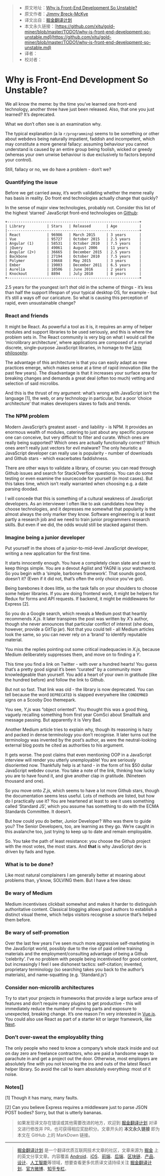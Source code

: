> * 原文地址：[Why is Front-End Development So Unstable?](http://www.breck-mckye.com/blog/2018/05/why-is-front-end-development-so-unstable/)
> * 原文作者：[Jimmy Breck-McKye](http://www.breck-mckye.com)
> * 译文出自：[掘金翻译计划](https://github.com/xitu/gold-miner)
> * 本文永久链接：[https://github.com/xitu/gold-miner/blob/master/TODO1/why-is-front-end-development-so-unstable.md](https://github.com/xitu/gold-miner/blob/master/TODO1/why-is-front-end-development-so-unstable.md)
> * 译者：
> * 校对者：

# Why is Front-End Development So Unstable?

We all know the meme: by the time you’ve learned one front-end technology, another three have just been released. Also, that one you just learned? It’s deprecated.

What we don’t often see is an examination why.

The typical explanation (a la `r/programming`) seems to be something or other about webdevs being naturally impatient, faddish and incompetent, which may constitute a more general fallacy: assuming behaviour you cannot understand is caused by an entire group being foolish, wicked or greedy (whereas your own unwise behaviour is due exclusively to factors beyond your control).

Still, fallacy or no, we do have a problem - don’t we?

### Quantifying the issue

Before we get carried away, it’s worth validating whether the meme really has basis in reality. Do front end technologies actually change that quickly?

In the sense of major view technologies, probably not. Consider this list of the highest ‘starred’ JavaScript front-end technologies on [Github](https://github.com/collections/front-end-javascript-frameworks):

```
+------------------------------------------------------------+
| Library          | Stars   | Released       | Age          |
|------------------------------------------------------------+
| React            | 96986   | March 2015     | 3 years      |
| Vue              | 95727   | October 2015   | 2.5 years    |
| Angular (1)      | 58531   | October 2010   | 7.5 years    |
| jQuery           | 49061   | August 2006    | 11 years     |
| Angular (2+)     | 36665   | December 2015  | 2.5 years    |
| Backbone         | 27194   | October 2010   | 7.5 years    |
| Polymer          | 19668   | May 2015       | 3 years      |
| Ember            | 19003   | December 2011  | 6.5 years    |
| Aurelia          | 10506   | June 2016      | 2 years      |
| Knockout         | 8894    | July 2010      | 8 years      |
+------------------------------------------------------------+
```

2.5 years for the youngest isn’t _that_ old in the scheme of things - it’s less than half the support lifespan of your typical desktop OS, for example - but it’s still a ways off our caricature. So what is causing this perception of rapid, even unsustainable change?

### React and friends

It might be React. As powerful a tool as it is, it requires an army of helper modules and support libraries to be used seriously, and this is where the problem sets in. The React community is very big on what I would call the ‘microlibrary architecture’, where applications are composed of a myriad discrete, single-purpose JavaScript libraries, in homage to the [Unix philosophy](https://homepage.cs.uri.edu/~thenry/resources/unix_art/ch01s06.html).

The advantage of this architecture is that you can easily adapt as new practices emerge, which makes sense at a time of rapid innovation (like the past few years). The disadvantage is that it increases your surface area for breaking changes and demands a great deal (often too much) vetting and selection of said microlibs.

And this is the thrust of my argument: what’s wrong with JavaScript isn’t the language [1], the web, or any technology in particular, but a poor ‘choice architecture’ that makes developers slaves to fads and trends.

### The NPM problem

Modern JavaScript’s greatest asset - and liability - is NPM. It provides an enormous wealth of modules, catering to just about any specific purpose one can conceive, but very difficult to filter and curate. Which ones are really being supported? Which ones are actually functionally correct? Which ones aren’t really just vectors for evil malware? The only heuristic a JavaScript developer can really use is popularity - number of downloads and Github stars - which exacerbates faddishness.

There are other ways to validate a library, of course: you can read through Github issues and search for StackOverflow questions. You can do some testing or even examine the sourcecode for yourself (in most cases). But this takes time, which isn’t really warranted when choosing e.g. a date parsing doodad.

I will concede that this is something of a cultural weakness of JavaScript developers. As an interviewer I often like to ask candidates how they choose technologies, and it depresses me somewhat that popularity is the almost always the only marker they know. Software engineering is at least partly a research job and we need to train junior programmers research skills. But even if we did, the odds would still be stacked against them.

### Imagine being a junior developer

Put yourself in the shoes of a junior-to-mid-level JavaScript developer, writing a new application for the first time.

It starts innocently enough. You have a completely clean slate and want to keep things simple. You are a devout Agilist and YAGNI is your watchword. So you begin with a ‘simple, barbones framework’. That sounds good, doesn’t it? (Even if it did not, that’s often the only choice you’ve got).

Being barebones it does little, so the task falls on your shoulders to choose some helper libraries. If you are doing frontend work, it might be helpers for Redux for forms and API requests. If backend, it might be middlewares for Express [2].

So you do a Google search, which reveals a Medium post that heartily recommends _X.js_. It later transpires the post was written by _X’s_ author, though she never announces that particular conflict of interest (she does, however, provide a GitTip jar). Not that you could tell - all Medium articles look the same, so you can never rely on a ‘brand’ to identify reputable material.

You miss the replies pointing out some critical inadequacies in _X.js_, because Medium deliberately suppresses them, and move on to finding a _Y_.

This time you find a link on Twitter - with over a hundred hearts! You guess that’s a pretty good signal it’s been “curated” by a community more knowledgeable than yourself. You add a heart of your own in gratitude (like the hundred before) and follow the link to Github.

But not so fast. That link was old - the library is now deprecated. You can tell because the word `DEPRECATED` is slapped everywhere like `CONDEMNED` signs on a Scooby Doo themepark.

You see, _Y.js_ was “object oriented”. You thought this was a good thing, vaguely recalling something from first year ComSci about Smalltalk and message passing. But apparently it is Very Bad.

Another Medium article tries to explain why, though its reasoning is hazy and packed in dense terminology you don’t recognise. It later turns out the terminology was invented by the post’s author, as were the neutral-looking external blog posts he cited as authorities to his argument.

It gets worse. The post claims that even mentioning OOP in a JavaScript interview will render you utterly unemployable! You are seriously disoriented now. Thankfully help is at hand - in the form of his $50 dollar JavaScript webdev course. You take a note of the link, thinking how lucky you are to have found it, and give another clap in gratitude. (Nineteen thousand and one).

So you move onto _Z.js_, which seems to have a lot more Github stars, though the documentation seems less useful. Lots of methods are listed, but how do I practically use it? You are heartened at least to see it uses something called ‘Standard JS’, which you assume has something to do with the ECMA Standards Committee. It doesn’t.

But how could you do better, Junior Developer? Who was there to guide you? The Senior Developers, too, are learning as they go. We’re caught in this avalanche too, just trying to keep up to date and remain employable.

So. You take the path of least resistance: you choose the Github project with the most votes, the most stars. And **that** is why JavaScript dev is driven by fads and hype.

### What is to be done?

Like most natural complainers I am generally better at moaning about problems than, y’know, SOLVING them. But I have a few ideas:

### Be wary of Medium

Medium incentivises clickbait somewhat and makes it harder to distinguish authoritative content. Classical blogging allows good authors to establish a distinct visual theme, which helps visitors recognise a source that’s helped them before.

### Be wary of self-promotion

Over the last few years I’ve seen much more aggressive self-marketing in the JavaScript world, possibly due to the rise of paid online training materials and the employment/consulting advantage of being a Github ‘celebrity’. I’ve no problem with people being incentivised for good content, but increasingly I feel I see dishonest tactics: self-citation; invented, proprietary terminology (so searching takes you back to the author’s materials), and name-squatting (e.g. ‘Standard.js’)

### Consider non-microlib architectures

Try to start your projects in frameworks that provide a large surface area of features and don’t require many plugins to get productive - this will immediately reduce the number of moving parts and exposure to unexpected, breaking change. It’s one reason I’m very interested in [Vue.js](https://vuejs.org/). You could also use React as part of a starter kit or larger framework, like [Next](https://github.com/zeit/next.js/).

### Don’t over-sweat the employablity thing

The only people who need to know a company’s whole stack inside and out on day zero are freelance contractors, who are paid a handsome wage to parachute in and get a project out the door. Otherwise, most employers are absolutely fine with you not knowing the ins and outs of the latest React helper library. So avoid the call to learn absolutely everything: most of it noise.

### Notes[]

[1] Though it has many, many faults.

[2] Can you believe Express requires a middleware just to parse JSON POST bodies? Sorry, but that is utterly bananas.

> 如果发现译文存在错误或其他需要改进的地方，欢迎到 [掘金翻译计划](https://github.com/xitu/gold-miner) 对译文进行修改并 PR，也可获得相应奖励积分。文章开头的 **本文永久链接** 即为本文在 GitHub 上的 MarkDown 链接。


---

> [掘金翻译计划](https://github.com/xitu/gold-miner) 是一个翻译优质互联网技术文章的社区，文章来源为 [掘金](https://juejin.im) 上的英文分享文章。内容覆盖 [Android](https://github.com/xitu/gold-miner#android)、[iOS](https://github.com/xitu/gold-miner#ios)、[前端](https://github.com/xitu/gold-miner#前端)、[后端](https://github.com/xitu/gold-miner#后端)、[区块链](https://github.com/xitu/gold-miner#区块链)、[产品](https://github.com/xitu/gold-miner#产品)、[设计](https://github.com/xitu/gold-miner#设计)、[人工智能](https://github.com/xitu/gold-miner#人工智能)等领域，想要查看更多优质译文请持续关注 [掘金翻译计划](https://github.com/xitu/gold-miner)、[官方微博](http://weibo.com/juejinfanyi)、[知乎专栏](https://zhuanlan.zhihu.com/juejinfanyi)。

